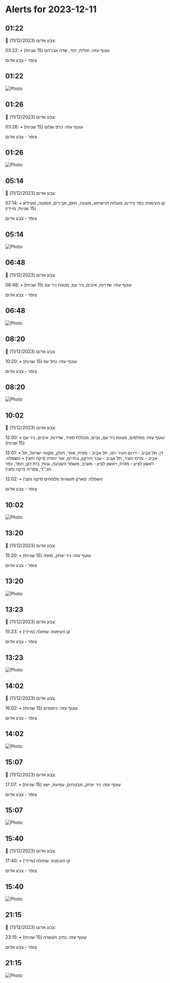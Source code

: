 # Alerts for 2023-12-11

## 01:22

🔴 צבע אדום (11/12/2023):

03:22:
• עוטף עזה: חולית, יתד, שדה אברהם (15 שניות)

צופר - צבע אדום

## 01:22

![Photo](images/18164.jpg)

## 01:26

🔴 צבע אדום (11/12/2023):

03:26:
• עוטף עזה: כרם שלום (15 שניות)

צופר - צבע אדום

## 01:26

![Photo](images/18166.jpg)

## 05:14

🔴 צבע אדום (11/12/2023):

07:14:
• קו העימות: כפר ורדים, מעלות תרשיחא, מעונה, חוסן, אבירים, פסוטה, מעיליא (15 שניות, מיידי)

צופר - צבע אדום

## 05:14

![Photo](images/18174.jpg)

## 06:48

🔴 צבע אדום (11/12/2023):

08:48:
• עוטף עזה: שדרות, איבים, ניר עם, מטווח ניר עם (15 שניות)

צופר - צבע אדום

## 06:48

![Photo](images/18178.jpg)

## 08:20

🔴 צבע אדום (11/12/2023):

10:20:
• עוטף עזה: נחל עוז (15 שניות)

צופר - צבע אדום

## 08:20

![Photo](images/18180.jpg)

## 10:02

🔴 צבע אדום (11/12/2023):

12:00:
• עוטף עזה: מפלסים, מטווח ניר עם, גבים, מכללת ספיר, שדרות, איבים, ניר עם (15 שניות)

12:01:
• דן: תל אביב - דרום העיר ויפו, תל אביב - מזרח, אזור, חולון, מקווה ישראל, תל אביב - מרכז העיר, תל אביב - עבר הירקון, בת-ים, אור יהודה (דקה וחצי)
• השפלה: ראשון לציון - מזרח, ראשון לציון - מערב, משמר השבעה, גנות, בית דגן, חמד, כפר חב''ד, צפריה (דקה וחצי)

12:02:
• השפלה: פארק תעשיות פלמחים (דקה וחצי)

צופר - צבע אדום

## 10:02

![Photo](images/18197.jpg)

## 13:20

🔴 צבע אדום (11/12/2023):

15:20:
• עוטף עזה: ניר יצחק, סופה (15 שניות)

צופר - צבע אדום

## 13:20

![Photo](images/18201.jpg)

## 13:23

🔴 צבע אדום (11/12/2023):

15:23:
• קו העימות: שתולה (מיידי)

צופר - צבע אדום

## 13:23

![Photo](images/18203.jpg)

## 14:02

🔴 צבע אדום (11/12/2023):

16:02:
• עוטף עזה: כיסופים (15 שניות)

צופר - צבע אדום

## 14:02

![Photo](images/18205.jpg)

## 15:07

🔴 צבע אדום (11/12/2023):

17:07:
• עוטף עזה: ניר יצחק, מבטחים, עמיעוז, ישע (15 שניות)

צופר - צבע אדום

## 15:07

![Photo](images/18209.jpg)

## 15:40

🔴 צבע אדום (11/12/2023):

17:40:
• קו העימות: שתולה (מיידי)

צופר - צבע אדום

## 15:40

![Photo](images/18211.jpg)

## 21:15

🔴 צבע אדום (11/12/2023):

23:15:
• עוטף עזה: נתיב העשרה (15 שניות)

צופר - צבע אדום

## 21:15

![Photo](images/18213.jpg)

